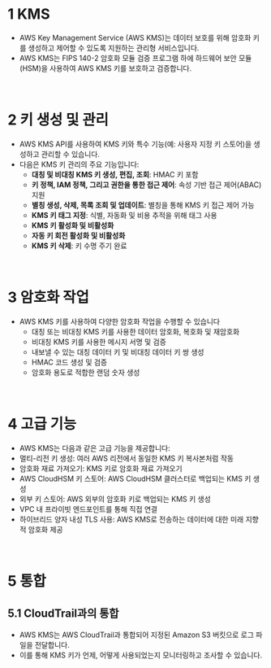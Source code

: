 # 1 KMS

- AWS Key Management Service (AWS KMS)는 데이터 보호를 위해 암호화 키를 생성하고 제어할 수 있도록 지원하는 관리형 서비스입니다.
- AWS KMS는 FIPS 140-2 암호화 모듈 검증 프로그램 하에 하드웨어 보안 모듈(HSM)을 사용하여 AWS KMS 키를 보호하고 검증합니다.

<br>

# 2 키 생성 및 관리

- AWS KMS API를 사용하여 KMS 키와 특수 기능(예: 사용자 지정 키 스토어)을 생성하고 관리할 수 있습니다.
- 다음은 KMS 키 관리의 주요 기능입니다:
	- **대칭 및 비대칭 KMS 키 생성, 편집, 조회**: HMAC 키 포함
	- **키 정책, IAM 정책, 그리고 권한을 통한 접근 제어**: 속성 기반 접근 제어(ABAC) 지원
	- **별칭 생성, 삭제, 목록 조회 및 업데이트**: 별칭을 통해 KMS 키 접근 제어 가능
	- **KMS 키 태그 지정**: 식별, 자동화 및 비용 추적을 위해 태그 사용
	- **KMS 키 활성화 및 비활성화**
	- **자동 키 회전 활성화 및 비활성화**
	- **KMS 키 삭제**: 키 수명 주기 완료

<br>

# 3 암호화 작업

- AWS KMS 키를 사용하여 다양한 암호화 작업을 수행할 수 있습니다
	- 대칭 또는 비대칭 KMS 키를 사용한 데이터 암호화, 복호화 및 재암호화
	- 비대칭 KMS 키를 사용한 메시지 서명 및 검증
	- 내보낼 수 있는 대칭 데이터 키 및 비대칭 데이터 키 쌍 생성
	- HMAC 코드 생성 및 검증
	- 암호화 용도로 적합한 랜덤 숫자 생성

<br>

# 4 고급 기능

- AWS KMS는 다음과 같은 고급 기능을 제공합니다:
- 멀티-리전 키 생성: 여러 AWS 리전에서 동일한 KMS 키 복사본처럼 작동
- 암호화 재료 가져오기: KMS 키로 암호화 재료 가져오기
- AWS CloudHSM 키 스토어: AWS CloudHSM 클러스터로 백업되는 KMS 키 생성
- 외부 키 스토어: AWS 외부의 암호화 키로 백업되는 KMS 키 생성
- VPC 내 프라이빗 엔드포인트를 통해 직접 연결
- 하이브리드 양자 내성 TLS 사용: AWS KMS로 전송하는 데이터에 대한 미래 지향적 암호화 제공

<br>

# 5 통합

## 5.1 CloudTrail과의 통합

- AWS KMS는 AWS CloudTrail과 통합되어 지정된 Amazon S3 버킷으로 로그 파일을 전달합니다.
- 이를 통해 KMS 키가 언제, 어떻게 사용되었는지 모니터링하고 조사할 수 있습니다.